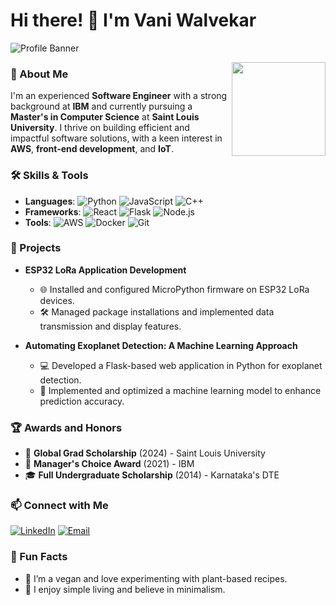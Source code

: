 # Hi there! 👋 I'm Vani Walvekar

![Profile Banner](https://via.placeholder.com/800x200.png?text=Welcome+to+My+GitHub+Profile)

<img src="https://via.placeholder.com/150.png?text=Vani+Walvekar" align="right" width="150px"/>

### 🌟 About Me
I'm an experienced **Software Engineer** with a strong background at **IBM** and currently pursuing a **Master's in Computer Science** at **Saint Louis University**. I thrive on building efficient and impactful software solutions, with a keen interest in **AWS**, **front-end development**, and **IoT**.

### 🛠️ Skills & Tools
- **Languages**: ![Python](https://img.shields.io/badge/Python-3670A0?style=for-the-badge&logo=python&logoColor=ffdd54) ![JavaScript](https://img.shields.io/badge/JavaScript-323330?style=for-the-badge&logo=javascript&logoColor=F7DF1E) ![C++](https://img.shields.io/badge/C++-00599C?style=for-the-badge&logo=c%2B%2B&logoColor=white)
- **Frameworks**: ![React](https://img.shields.io/badge/React-20232A?style=for-the-badge&logo=react&logoColor=61DAFB) ![Flask](https://img.shields.io/badge/Flask-000000?style=for-the-badge&logo=flask&logoColor=white) ![Node.js](https://img.shields.io/badge/Node.js-339933?style=for-the-badge&logo=nodedotjs&logoColor=white)
- **Tools**: ![AWS](https://img.shields.io/badge/Amazon_AWS-232F3E?style=for-the-badge&logo=amazon-aws&logoColor=white) ![Docker](https://img.shields.io/badge/Docker-2496ED?style=for-the-badge&logo=docker&logoColor=white) ![Git](https://img.shields.io/badge/Git-F05032?style=for-the-badge&logo=git&logoColor=white)

### 🚀 Projects
- **ESP32 LoRa Application Development**
  - 🌐 Installed and configured MicroPython firmware on ESP32 LoRa devices.
  - 🛠️ Managed package installations and implemented data transmission and display features.

- **Automating Exoplanet Detection: A Machine Learning Approach**
  - 💻 Developed a Flask-based web application in Python for exoplanet detection.
  - 🧠 Implemented and optimized a machine learning model to enhance prediction accuracy.

### 🏆 Awards and Honors
- 🥇 **Global Grad Scholarship** (2024) - Saint Louis University
- 🥈 **Manager's Choice Award** (2021) - IBM
- 🎓 **Full Undergraduate Scholarship** (2014) - Karnataka's DTE

### 📫 Connect with Me
[![LinkedIn](https://img.shields.io/badge/LinkedIn-0077B5?style=for-the-badge&logo=linkedin&logoColor=white)](https://www.linkedin.com/in/vani-walvekar-874938128) [![Email](https://img.shields.io/badge/Email-D14836?style=for-the-badge&logo=gmail&logoColor=white)](mailto:vani.walvekar@slu.edu)

### 🌱 Fun Facts
- 🥗 I’m a vegan and love experimenting with plant-based recipes.
- 🏡 I enjoy simple living and believe in minimalism.

